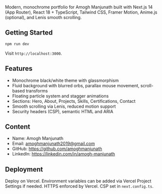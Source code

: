 Modern, monochrome portfolio for Amogh Manjunath built with Next.js 14 (App Router), React 18 + TypeScript, Tailwind CSS, Framer Motion, Anime.js (optional), and Lenis smooth scrolling.

## Getting Started

```bash
npm run dev
```

Visit `http://localhost:3000`.

## Features

- Monochrome black/white theme with glassmorphism
- Fluid background with blurred orbs, parallax mouse movement, scroll-based transforms
- Floating particle system and stagger animations
- Sections: Hero, About, Projects, Skills, Certifications, Contact
- Smooth scrolling via Lenis, reduced motion support
- Security headers (CSP), semantic HTML and ARIA

## Content

- Name: Amogh Manjunath
- Email: amoghmanjunath2019@gmail.com
- GitHub: https://github.com/amoghmanjunath
- LinkedIn: https://linkedin.com/in/amogh-manjunath

## Deployment

Deploy on Vercel. Environment variables can be added via Vercel Project Settings if needed. HTTPS enforced by Vercel. CSP set in `next.config.ts`.

